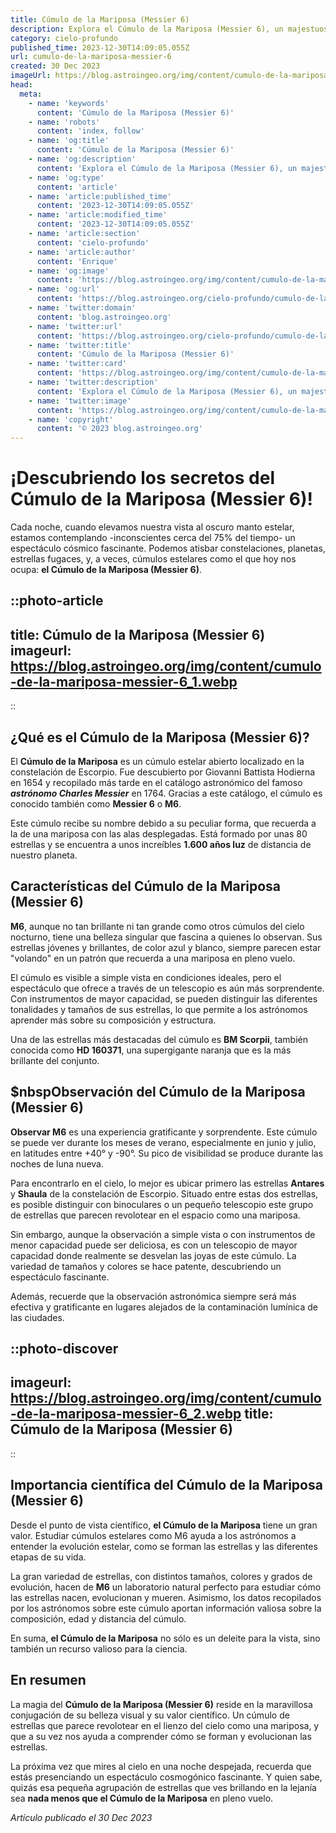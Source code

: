 ```yaml
---
title: Cúmulo de la Mariposa (Messier 6)
description: Explora el Cúmulo de la Mariposa (Messier 6), un majestuoso objeto espacial. Aprende características, ubicación y cómo observarlo. ¡Detalla el cosmos!
category: cielo-profundo
published_time: 2023-12-30T14:09:05.055Z
url: cumulo-de-la-mariposa-messier-6
created: 30 Dec 2023
imageUrl: https://blog.astroingeo.org/img/content/cumulo-de-la-mariposa-messier-6_3.webp
head:
  meta:
    - name: 'keywords'
      content: 'Cúmulo de la Mariposa (Messier 6)'
    - name: 'robots'
      content: 'index, follow'
    - name: 'og:title'
      content: 'Cúmulo de la Mariposa (Messier 6)'
    - name: 'og:description'
      content: 'Explora el Cúmulo de la Mariposa (Messier 6), un majestuoso objeto espacial. Aprende características, ubicación y cómo observarlo. ¡Detalla el cosmos!'
    - name: 'og:type'
      content: 'article'
    - name: 'article:published_time'
      content: '2023-12-30T14:09:05.055Z'
    - name: 'article:modified_time'
      content: '2023-12-30T14:09:05.055Z'
    - name: 'article:section'
      content: 'cielo-profundo'
    - name: 'article:author'
      content: 'Enrique'
    - name: 'og:image'
      content: 'https://blog.astroingeo.org/img/content/cumulo-de-la-mariposa-messier-6_3.webp'
    - name: 'og:url'
      content: 'https://blog.astroingeo.org/cielo-profundo/cumulo-de-la-mariposa-messier-6'
    - name: 'twitter:domain'
      content: 'blog.astroingeo.org'
    - name: 'twitter:url'
      content: 'https://blog.astroingeo.org/cielo-profundo/cumulo-de-la-mariposa-messier-6'
    - name: 'twitter:title'
      content: 'Cúmulo de la Mariposa (Messier 6)'
    - name: 'twitter:card'
      content: 'https://blog.astroingeo.org/img/content/cumulo-de-la-mariposa-messier-6_3.webp'
    - name: 'twitter:description'
      content: 'Explora el Cúmulo de la Mariposa (Messier 6), un majestuoso objeto espacial. Aprende características, ubicación y cómo observarlo. ¡Detalla el cosmos!'
    - name: 'twitter:image'
      content: 'https://blog.astroingeo.org/img/content/cumulo-de-la-mariposa-messier-6_3.webp'
    - name: 'copyright'
      content: '© 2023 blog.astroingeo.org'
---
```

# ¡Descubriendo los secretos del Cúmulo de la Mariposa (Messier 6)!

Cada noche, cuando elevamos nuestra vista al oscuro manto estelar, estamos contemplando -inconscientes cerca del 75% del tiempo- un espectáculo cósmico fascinante. Podemos atisbar constelaciones, planetas, estrellas fugaces, y, a veces, cúmulos estelares como el que hoy nos ocupa: **el Cúmulo de la Mariposa (Messier 6)**. 

::photo-article
---
title: Cúmulo de la Mariposa (Messier 6)
imageurl: https://blog.astroingeo.org/img/content/cumulo-de-la-mariposa-messier-6_1.webp
---
::

## ¿Qué es el Cúmulo de la Mariposa (Messier 6)?

El **Cúmulo de la Mariposa** es un cúmulo estelar abierto localizado en la constelación de Escorpio. Fue descubierto por Giovanni Battista Hodierna en 1654 y recopilado más tarde en el catálogo astronómico del famoso ***astrónomo Charles Messier*** en 1764. Gracias a este catálogo, el cúmulo es conocido también como **Messier 6** o **M6**.

Este cúmulo recibe su nombre debido a su peculiar forma, que recuerda a la de una mariposa con las alas desplegadas. Está formado por unas 80 estrellas y se encuentra a unos increíbles **1.600 años luz** de distancia de nuestro planeta.

## Características del Cúmulo de la Mariposa (Messier 6)

**M6**, aunque no tan brillante ni tan grande como otros cúmulos del cielo nocturno, tiene una belleza singular que fascina a quienes lo observan. Sus estrellas jóvenes y brillantes, de color azul y blanco, siempre parecen estar "volando" en un patrón que recuerda a una mariposa en pleno vuelo.

El cúmulo es visible a simple vista en condiciones ideales, pero el espectáculo que ofrece a través de un telescopio es aún más sorprendente. Con instrumentos de mayor capacidad, se pueden distinguir las diferentes tonalidades y tamaños de sus estrellas, lo que permite a los astrónomos aprender más sobre su composición y estructura.

Una de las estrellas más destacadas del cúmulo es **BM Scorpii**, también conocida como **HD 160371**, una supergigante naranja que es la más brillante del conjunto.

## $nbspObservación del Cúmulo de la Mariposa (Messier 6)

**Observar M6** es una experiencia gratificante y sorprendente. Este cúmulo se puede ver durante los meses de verano, especialmente en junio y julio, en latitudes entre +40° y -90°. Su pico de visibilidad se produce durante las noches de luna nueva. 

Para encontrarlo en el cielo, lo mejor es ubicar primero las estrellas **Antares** y **Shaula** de la constelación de Escorpio. Situado entre estas dos estrellas, es posible distinguir con binoculares o un pequeño telescopio este grupo de estrellas que parecen revolotear en el espacio como una mariposa.

Sin embargo, aunque la observación a simple vista o con instrumentos de menor capacidad puede ser deliciosa, es con un telescopio de mayor capacidad donde realmente se desvelan las joyas de este cúmulo. La variedad de tamaños y colores se hace patente, descubriendo un espectáculo fascinante.

Además, recuerde que la observación astronómica siempre será más efectiva y gratificante en lugares alejados de la contaminación lumínica de las ciudades.


::photo-discover
---
imageurl: https://blog.astroingeo.org/img/content/cumulo-de-la-mariposa-messier-6_2.webp
title: Cúmulo de la Mariposa (Messier 6)
---
::

## Importancia científica del Cúmulo de la Mariposa (Messier 6)

Desde el punto de vista científico, **el Cúmulo de la Mariposa** tiene un gran valor. Estudiar cúmulos estelares como M6 ayuda a los astrónomos a entender la evolución estelar, como se forman las estrellas y las diferentes etapas de su vida.

La gran variedad de estrellas, con distintos tamaños, colores y grados de evolución, hacen de **M6** un laboratorio natural perfecto para estudiar cómo las estrellas nacen, evolucionan y mueren. Asimismo, los datos recopilados por los astrónomos sobre este cúmulo aportan información valiosa sobre la composición, edad y distancia del cúmulo.

En suma, **el Cúmulo de la Mariposa** no sólo es un deleite para la vista, sino también un recurso valioso para la ciencia.

## En resumen

La magia del **Cúmulo de la Mariposa (Messier 6)** reside en la maravillosa conjugación de su belleza visual y su valor científico. Un cúmulo de estrellas que parece revolotear en el lienzo del cielo como una mariposa, y que a su vez nos ayuda a comprender cómo se forman y evolucionan las estrellas.

La próxima vez que mires al cielo en una noche despejada, recuerda que estás presenciando un espectáculo cosmogónico fascinante. Y quien sabe, quizás esa pequeña agrupación de estrellas que ves brillando en la lejanía sea **nada menos que el Cúmulo de la Mariposa** en pleno vuelo.

_Artículo publicado el 30 Dec 2023_